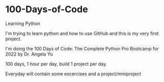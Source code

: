 # 100-Days-of-Code
Learning Python


I'm trying to learn python and how to use GitHub and this is my very first project.

I'm doing the 100 Days of Code: The Complete Python Pro Bootcamp for 2022 by Dr. Angela Yu

100 days, 1 hour per day, build 1 project per day.

Everyday will contain some excercises and a project/miniproject
